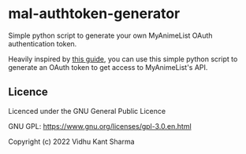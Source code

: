 # mal-authtoken-generator
Simple python script to generate your own MyAnimeList OAuth authentication token.

Heavily inspired by [this guide](https://myanimelist.net/blog.php?eid=835707), 
you can use this simple python script to generate an OAuth token to get access 
to MyAnimeList's API.

## Licence

Licenced under the GNU General Public Licence

GNU GPL: https://www.gnu.org/licenses/gpl-3.0.en.html

Copyright (c) 2022 Vidhu Kant Sharma
